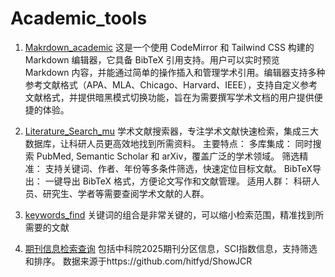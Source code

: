 # Academic_tools
1. [Makrdown_academic](https://yakeworld.github.io/Academic_tools/Markdown_academic.html)
   这是一个使用 CodeMirror 和 Tailwind CSS 构建的 Markdown 编辑器，它具备 BibTeX 引用支持。用户可以实时预览 Markdown 内容，并能通过简单的操作插入和管理学术引用。编辑器支持多种参考文献格式（APA、MLA、Chicago、Harvard、IEEE），支持自定义参考文献格式，并提供暗黑模式切换功能，旨在为需要撰写学术文档的用户提供便捷的体验。 

3. [Literature_Search_mu](https://yakeworld.github.io/Academic_tools/Literature_Search_mu.html)
学术文献搜索器，专注学术文献快速检索，集成三大数据库，让科研人员更高效地找到所需资料。
主要特点：
多库集成： 同时搜索 PubMed, Semantic Scholar 和 arXiv，覆盖广泛的学术领域。
筛选精准： 支持关键词、作者、年份等多条件筛选，快速定位目标文献。
BibTeX导出： 一键导出 BibTeX 格式，方便论文写作和文献管理。
适用人群： 科研人员、研究生、学者等需要查阅学术文献的人群。

3. [keywords_find](https://yakeworld.github.io/Academic_tools/keywords_find.html)
关键词的组合是非常关键的，可以缩小检索范围，精准找到所需要的文献


4. [期刊信息检索查询](https://yakeworld.github.io/Academic_tools/zkyfqv2.html)
包括中科院2025期刊分区信息，SCI指数信息，支持筛选和排序。
数据来源于https://github.com/hitfyd/ShowJCR

 
